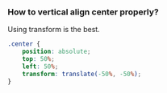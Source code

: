 ### How to vertical align center properly?
Using transform is the best.
```css
.center {
    position: absolute;
    top: 50%;
    left: 50%;
    transform: translate(-50%, -50%);
}
```
